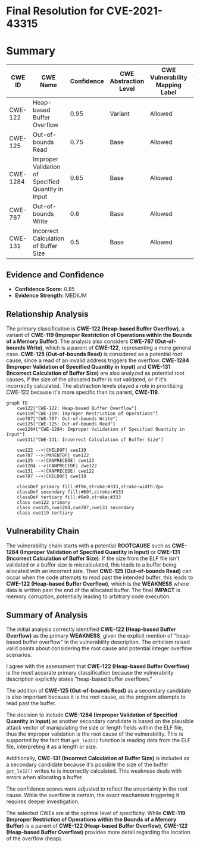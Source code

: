 # Final Resolution for CVE-2021-43315

# Summary
| CWE ID | CWE Name | Confidence | CWE Abstraction Level | CWE Vulnerability Mapping Label | CWE-Vulnerability Mapping Notes |
|---|---|---|---|---|---|
| CWE-122 | Heap-based Buffer Overflow | 0.95 | Variant | Allowed | Primary CWE |
| CWE-125 | Out-of-bounds Read | 0.75 | Base | Allowed | Secondary Candidate |
| CWE-1284 | Improper Validation of Specified Quantity in Input | 0.65 | Base | Allowed | Secondary Candidate |
| CWE-787 | Out-of-bounds Write | 0.6 | Base | Allowed | Secondary Candidate |
| CWE-131 | Incorrect Calculation of Buffer Size | 0.5 | Base | Allowed | Secondary Candidate |

## Evidence and Confidence

*   **Confidence Score:** 0.85
*   **Evidence Strength:** MEDIUM

## Relationship Analysis
The primary classification is **CWE-122 (Heap-based Buffer Overflow)**, a variant of **CWE-119 (Improper Restriction of Operations within the Bounds of a Memory Buffer)**. The analysis also considers **CWE-787 (Out-of-bounds Write)**, which is a parent of **CWE-122**, representing a more general case. **CWE-125 (Out-of-bounds Read)** is considered as a potential root cause, since a read of an invalid address triggers the overflow. **CWE-1284 (Improper Validation of Specified Quantity in Input)** and **CWE-131 (Incorrect Calculation of Buffer Size)** are also analyzed as potential root causes, if the size of the allocated buffer is not validated, or if it's incorrectly calculated. The abstraction levels played a role in prioritizing CWE-122 because it's more specific than its parent, **CWE-119**.

```mermaid
graph TD
    cwe122["CWE-122: Heap-based Buffer Overflow"]
    cwe119["CWE-119: Improper Restriction of Operations"]
    cwe787["CWE-787: Out-of-bounds Write"]
    cwe125["CWE-125: Out-of-bounds Read"]
    cwe1284["CWE-1284: Improper Validation of Specified Quantity in Input"]
    cwe131["CWE-131: Incorrect Calculation of Buffer Size"]

    cwe122 -->|CHILDOF| cwe119
    cwe787 -->|PARENTOF| cwe122
    cwe125 -->|CANPRECEDE| cwe122
    cwe1284 -->|CANPRECEDE| cwe122
    cwe131 -->|CANPRECEDE| cwe122
    cwe787 -->|CHILDOF| cwe119

    classDef primary fill:#f96,stroke:#333,stroke-width:2px
    classDef secondary fill:#69f,stroke:#333
    classDef tertiary fill:#9e9,stroke:#333
    class cwe122 primary
    class cwe125,cwe1284,cwe787,cwe131 secondary
    class cwe119 tertiary
```

## Vulnerability Chain
The vulnerability chain starts with a potential **ROOTCAUSE** such as **CWE-1284 (Improper Validation of Specified Quantity in Input)** or **CWE-131 (Incorrect Calculation of Buffer Size)**. If the size from the ELF file isn't validated or a buffer size is miscalculated, this leads to a buffer being allocated with an incorrect size. Then **CWE-125 (Out-of-bounds Read)** can occur when the code attempts to read past the intended buffer, this leads to **CWE-122 (Heap-based Buffer Overflow)**, which is the **WEAKNESS** where data is written past the end of the allocated buffer. The final **IMPACT** is memory corruption, potentially leading to arbitrary code execution.

## Summary of Analysis
The initial analysis correctly identified **CWE-122 (Heap-based Buffer Overflow)** as the primary **WEAKNESS**, given the explicit mention of "heap-based buffer overflow" in the vulnerability description. The criticism raised valid points about considering the root cause and potential integer overflow scenarios.

I agree with the assessment that **CWE-122 (Heap-based Buffer Overflow)** is the most accurate primary classification because the vulnerability description explicitly states "heap-based buffer overflows."

The addition of **CWE-125 (Out-of-bounds Read)** as a secondary candidate is also important because it is the root cause, as the program attempts to read past the buffer.

The decision to include **CWE-1284 (Improper Validation of Specified Quantity in Input)** as another secondary candidate is based on the plausible attack vector of manipulating the size or length fields within the ELF file, thus the improper validation is the root cause of the vulnerability. This is supported by the fact that `get_le32()` function is reading data from the ELF file, interpreting it as a length or size.

Additionally, **CWE-131 (Incorrect Calculation of Buffer Size)** is included as a secondary candidate because it's possible the size of the buffer `get_le32()` writes to is incorrectly calculated. This weakness deals with errors when allocating a buffer.

The confidence scores were adjusted to reflect the uncertainty in the root cause. While the overflow is certain, the exact mechanism triggering it requires deeper investigation.

The selected CWEs are at the optimal level of specificity. While **CWE-119 (Improper Restriction of Operations within the Bounds of a Memory Buffer)** is a parent of **CWE-122 (Heap-based Buffer Overflow)**, **CWE-122 (Heap-based Buffer Overflow)** provides more detail regarding the location of the overflow (heap).